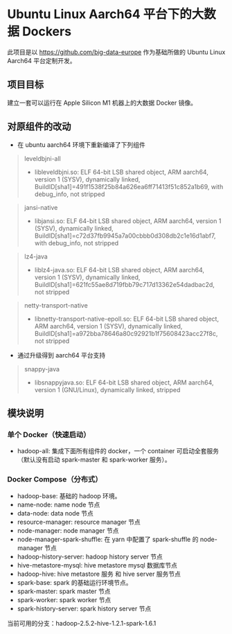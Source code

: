 # Ubuntu Linux Aarch64 平台下的大数据 Dockers

此项目是以 https://github.com/big-data-europe 作为基础所做的 Ubuntu Linux Aarch64 平台定制开发。

## 项目目标
建立一套可以运行在 Apple Silicon M1 机器上的大数据 Docker 镜像。

## 对原组件的改动
* 在 ubuntu aarch64 环境下重新编译了下列组件
> leveldbjni-all
> * libleveldbjni.so: ELF 64-bit LSB shared object, ARM aarch64, version 1 (SYSV), dynamically linked, BuildID[sha1]=491f1538f25b84a626ea6ff71413f51c852a1b69, with debug_info, not stripped

> jansi-native
> * libjansi.so: ELF 64-bit LSB shared object, ARM aarch64, version 1 (SYSV), dynamically linked, BuildID[sha1]=c72d37fb9945a7a00cbbb0d308db2c1e16d1abf7, with debug_info, not stripped

> lz4-java
> * liblz4-java.so: ELF 64-bit LSB shared object, ARM aarch64, version 1 (SYSV), dynamically linked, BuildID[sha1]=621fc55ae8d719fbb79c717d13362e54dadbac2d, not stripped

> netty-transport-native
> * libnetty-transport-native-epoll.so: ELF 64-bit LSB shared object, ARM aarch64, version 1 (SYSV), dynamically linked, BuildID[sha1]=a972bba78646a80c92921b1f75608423acc27f8c, not stripped

* 通过升级得到 aarch64 平台支持
> snappy-java
> * libsnappyjava.so: ELF 64-bit LSB shared object, ARM aarch64, version 1 (GNU/Linux), dynamically linked, stripped

## 模块说明

### 单个 Docker（快速启动）
* hadoop-all: 集成下面所有组件的 docker，一个 container 可启动全套服务（默认没有启动 spark-master 和 spark-worker 服务）。
  
### Docker Compose（分布式）
* hadoop-base: 基础的 hadoop 环境。
* name-node: name node 节点
* data-node: data node 节点
* resource-manager: resource manager 节点
* node-manager: node manager 节点
* node-manager-spark-shuffle: 在 yarn 中配置了 spark-shuffle 的 node-manager 节点
* hadoop-history-server: hadoop history server 节点
* hive-metastore-mysql: hive metastore mysql 数据库节点
* hadoop-hive: hive metastore 服务 和 hive server 服务节点
* spark-base: spark 的基础运行环境节点。
* spark-master: spark master 节点
* spark-worker: spark worker 节点
* spark-history-server: spark history server 节点

当前可用的分支：hadoop-2.5.2-hive-1.2.1-spark-1.6.1
